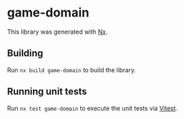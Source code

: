 # game-domain

This library was generated with [Nx](https://nx.dev).

## Building

Run `nx build game-domain` to build the library.

## Running unit tests

Run `nx test game-domain` to execute the unit tests via [Vitest](https://vitest.dev/).
